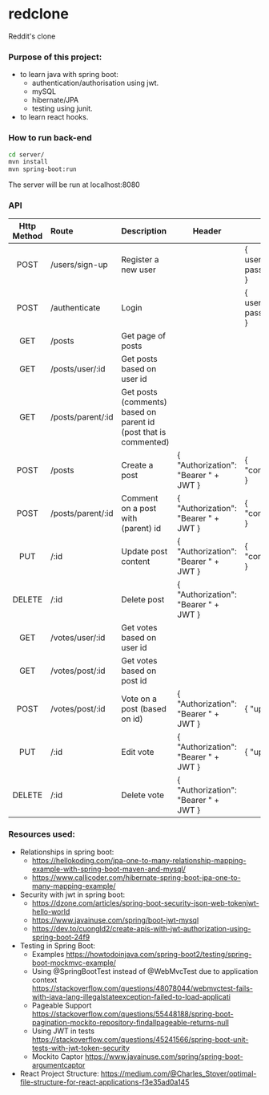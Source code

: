 # redclone
Reddit's clone

### Purpose of this project:
- to learn java with spring boot:
  - authentication/authorisation using jwt.
  - mySQL
  - hibernate/JPA
  - testing using junit.
- to learn react hooks.

### How to run back-end
```bash
cd server/
mvn install
mvn spring-boot:run
```
The server will be run at localhost:8080

### API
|Http Method|Route|Description|Header|Body|Response|
|:-:|:-|:-|-|-|-|
|POST|/users/sign-up|Register a new user||{ username:string, password:string }
|POST|/authenticate|Login||{ username:string, password:string }|JWT for auth
|GET|/posts|Get page of posts|||Page of posts
|GET|/posts/user/:id|Get posts based on user id|||Page of posts
|GET|/posts/parent/:id|Get posts (comments) based on parent id (post that is commented)|||Page of posts
|POST|/posts|Create a post|{ "Authorization": "Bearer " + JWT }|{ "content":string } | the created post
|POST|/posts/parent/:id|Comment on a post with (parent) id|{ "Authorization": "Bearer " + JWT }|{ "content":string }|the created post (commment)
|PUT|/:id|Update post content|{ "Authorization": "Bearer " + JWT }|{ "content":string }|The updated post
|DELETE|/:id|Delete post|{ "Authorization": "Bearer " + JWT }|
|GET|/votes/user/:id|Get votes based on user id|||List of votes
|GET|/votes/post/:id|Get votes based on post id|||List of votes
|POST|/votes/post/:id|Vote on a post (based on id)|{ "Authorization": "Bearer " + JWT }|{ "up":boolean }|the created vote
|PUT|/:id|Edit vote|{ "Authorization": "Bearer " + JWT }|{ "up":boolean }|the edited vote
|DELETE|/:id|Delete vote|{ "Authorization": "Bearer " + JWT }

### Resources used:
- Relationships in spring boot:
  - https://hellokoding.com/jpa-one-to-many-relationship-mapping-example-with-spring-boot-maven-and-mysql/
  - https://www.callicoder.com/hibernate-spring-boot-jpa-one-to-many-mapping-example/
- Security with jwt in spring boot:
  - https://dzone.com/articles/spring-boot-security-json-web-tokenjwt-hello-world
  - https://www.javainuse.com/spring/boot-jwt-mysql
  - https://dev.to/cuongld2/create-apis-with-jwt-authorization-using-spring-boot-24f9
- Testing in Spring Boot:
  - Examples https://howtodoinjava.com/spring-boot2/testing/spring-boot-mockmvc-example/
  - Using @SpringBootTest instead of @WebMvcTest due to application context https://stackoverflow.com/questions/48078044/webmvctest-fails-with-java-lang-illegalstateexception-failed-to-load-applicati
  - Pageable Support https://stackoverflow.com/questions/55448188/spring-boot-pagination-mockito-repository-findallpageable-returns-null
  - Using JWT in tests https://stackoverflow.com/questions/45241566/spring-boot-unit-tests-with-jwt-token-security
  - Mockito Captor https://www.javainuse.com/spring/spring-boot-argumentcaptor
- React Project Structure: https://medium.com/@Charles_Stover/optimal-file-structure-for-react-applications-f3e35ad0a145